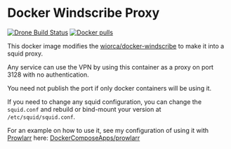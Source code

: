 # Docker Windscribe Proxy

[![Drone Build Status](https://drone.adyanth.site/api/badges/adyanth/docker-windscribe-proxy/status.svg)](https://drone.adyanth.site/adyanth/docker-windscribe-proxy)
[![Docker pulls](https://img.shields.io/docker/pulls/adyanth/windscribe-proxy.svg)](https://hub.docker.com/r/adyanth/windscribe-proxy)

This docker image modifies the [wiorca/docker-windscribe](https://github.com/wiorca/docker-windscribe) to make it into a squid proxy.

Any service can use the VPN by using this container as a proxy on port 3128 with no authentication.

You need not publish the port if only docker containers will be using it.

If you need to change any squid configuration, you can change the `squid.conf` and rebuild or bind-mount your version at `/etc/squid/squid.conf`.

For an example on how to use it, see my configuration of using it with [Prowlarr](https://github.com/Prowlarr/Prowlarr) here: [DockerComposeApps/prowlarr](https://git.adyanth.site/DockerComposeApps/prowlarr/src/branch/main/docker-compose.yml)
